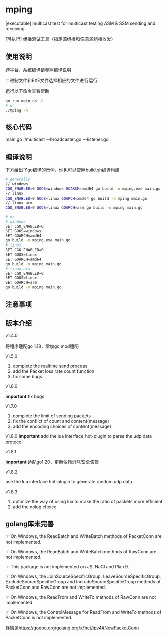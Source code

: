 # mping

[executable] multicast test for multicast testing ASM & SSM sending and receiving

[可执行] 组播测试工具（指定源组播和任意源组播收发）

## 使用说明

跨平台、系统编译请参照编译说明

二进制文件和EXE文件选择相应的文件进行运行

运行以下命令查看帮助

```bash
go run main.go -h    
# or    
./mping -h
```

## 核心代码

main.go
./multicast
--broadcaster.go
--listener.go

## 编译说明

下方给出了go编译的示例，你也可以使用build.sh编译构建

```bash
# generally
// windows
CGO_ENABLED=0 GOOS=windows GOARCH=amd64 go build -o mping.exe main.go
// linux
CGO_ENABLED=0 GOOS=linux GOARCH=amd64 go build -o mping main.go
// linux arm
CGO_ENABLED=0 GOOS=linux GOARCH=arm go build -o mping main.go
 
# or
# windows
SET CGO_ENABLED=0
SET GOOS=windows
SET GOARCH=amd64
go build -o mping.exe main.go
# linux
SET CGO_ENABLED=0
SET GOOS=linux 
SET GOARCH=amd64 
go build -o mping main.go
# linux arm
SET CGO_ENABLED=0
SET GOOS=linux
SET GOARCH=arm
go build -o mping main.go

```

## 注意事项

## 版本介绍

v1.4.0

将程序适配go 1.18，增加go mod适配

v1.5.0

1. complete the realtime send process
2. add the Packet loss rate count function
3. fix some bugs

v1.6.0

**important** fix bugs

v1.7.0

1. complete the limit of sending packets
2. fix the conflict of count and content(message)
3. add the encoding choices of content(message)

v1.8.0
**important** add the lua interface hot-plugin to parse the udp data protocol

v1.8.1

**important** 适配go1.20，更新依赖消除安全告警

v1.8.2

use the lua interface hot-plugin to generate random udp data

v1.8.3

1. optimize the way of using lua to make the ratio of packets more efficient
2. add the nolog choice

## golang库未完善

☞ On Windows, the ReadBatch and WriteBatch methods of PacketConn are not implemented.

☞ On Windows, the ReadBatch and WriteBatch methods of RawConn are not implemented.

☞ This package is not implemented on JS, NaCl and Plan 9.

☞ On Windows, the JoinSourceSpecificGroup, LeaveSourceSpecificGroup, ExcludeSourceSpecificGroup and IncludeSourceSpecificGroup methods of PacketConn and RawConn are not implemented.

☞ On Windows, the ReadFrom and WriteTo methods of RawConn are not implemented.

☞ On Windows, the ControlMessage for ReadFrom and WriteTo methods of PacketConn is not implemented.

详情见<https://godoc.org/golang.org/x/net/ipv4#NewPacketConn>
